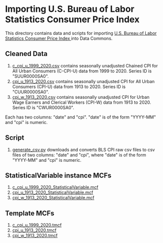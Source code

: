 # Importing U.S. Bureau of Labor Statistics Consumer Price Index

This directory contains data and scripts for importing
[U.S. Bureau of Labor Statistics Consumer Price Index
](https://www.bls.gov/cpi/data.htm) into Data Commons.


## Cleaned Data
1. [c_cpi_u_1999_2020.csv](c_cpi_u_1999_2020.csv) contains seasonally unadjusted
   Chained CPI for All Urban Consumers (C-CPI-U) data from 1999 to 2020.
   Series ID is "SUUR0000SA0".
2. [cpi_u_1913_2020.csv](cpi_u_1913_2020.csv) contains seasonally unadjusted
   CPI for All Urban Consumers (CPI-U) data from 1913 to 2020.
   Series ID is "CUUR0000SA0".
3. [cpi_w_1913_2020.csv](cpi_w_1913_2020.csv) contains seasonally unadjusted CPI
   for Urban Wage Earners and Clerical Workers (CPI-W) data from 1913 to 2020.
   Series ID is "CWUR0000SA0".

Each has two columns: "date" and "cpi". "date" is of the form "YYYY-MM" and
"cpi" is numeric.


## Script
1. [generate_csv.py](generate_csv.py) downloads and converts BLS CPI raw csv
   files to csv files of two columns: "date" and "cpi", where "date" is of the
   form "YYYY-MM" and "cpi" is numeric.


## StatisticalVariable instance MCFs
1. [c_cpi_u_1999_2020_StatisticalVariable.mcf
   ](c_cpi_u_1999_2020_StatisticalVariable.mcf)
2. [cpi_u_1913_2020_StatisticalVariable.mcf
   ](cpi_u_1913_2020_StatisticalVariable.mcf)
3. [cpi_w_1913_2020_StatisticalVariable.mcf
   ](cpi_w_1913_2020_StatisticalVariable.mcf)


## Template MCFs
1. [c_cpi_u_1999_2020.tmcf](c_cpi_u_1999_2020.tmcf)
2. [cpi_u_1913_2020.tmcf](cpi_u_1913_2020.tmcf)
3. [cpi_w_1913_2020.tmcf](cpi_w_1913_2020.tmcf)
